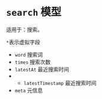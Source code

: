 # `search` 模型

适用于：搜索。

`*`表示虚拟字段

- `word` 搜索词
- `times` 搜索次数
- `latestAt` 最近搜索时间
- * `latestTimestamp` 最近搜索时间
- `meta` 元信息